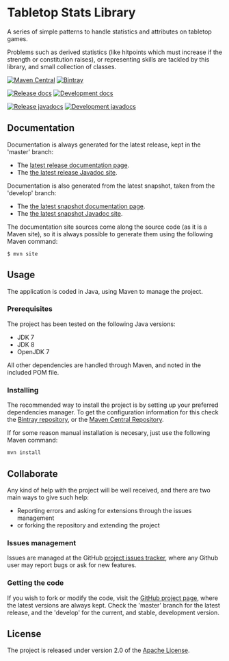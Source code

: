# Tabletop Stats Library

A series of simple patterns to handle statistics and attributes on tabletop games.

Problems such as derived statistics (like hitpoints which must increase if the strength or constitution raises), or representing skills are tackled by this library, and small collection of classes. 

[![Maven Central](https://img.shields.io/maven-central/v/com.wandrell.tabletop/stats.svg)][maven-repo]
[![Bintray](https://api.bintray.com/packages/bernardo-mg/tabletop-toolkits/stats/images/download.svg)][bintray-repo]

[![Release docs](https://img.shields.io/badge/docs-release-blue.svg)][site-release]
[![Development docs](https://img.shields.io/badge/docs-develop-blue.svg)][site-develop]

[![Release javadocs](https://img.shields.io/badge/javadocs-release-blue.svg)][javadoc-release]
[![Development javadocs](https://img.shields.io/badge/javadocs-develop-blue.svg)][javadoc-develop]

## Documentation

Documentation is always generated for the latest release, kept in the 'master' branch:

- The [latest release documentation page][site-release].
- The [the latest release Javadoc site][javadoc-release].

Documentation is also generated from the latest snapshot, taken from the 'develop' branch:

- The [the latest snapshot documentation page][site-develop].
- The [the latest snapshot Javadoc site][javadoc-develop].

The documentation site sources come along the source code (as it is a Maven site), so it is always possible to generate them using the following Maven command:

```
$ mvn site
```

## Usage

The application is coded in Java, using Maven to manage the project.

### Prerequisites

The project has been tested on the following Java versions:
* JDK 7
* JDK 8
* OpenJDK 7

All other dependencies are handled through Maven, and noted in the included POM file.

### Installing

The recommended way to install the project is by setting up your preferred dependencies manager. To get the configuration information for this check the [Bintray repository][bintray-repo], or the [Maven Central Repository][maven-repo].

If for some reason manual installation is necesary, just use the following Maven command:

```mvn install```

## Collaborate

Any kind of help with the project will be well received, and there are two main ways to give such help:

- Reporting errors and asking for extensions through the issues management
- or forking the repository and extending the project

### Issues management

Issues are managed at the GitHub [project issues tracker][issues], where any Github user may report bugs or ask for new features.

### Getting the code

If you wish to fork or modify the code, visit the [GitHub project page][scm], where the latest versions are always kept. Check the 'master' branch for the latest release, and the 'develop' for the current, and stable, development version.

## License

The project is released under version 2.0 of the [Apache License][license].

[bintray-repo]: https://bintray.com/bernardo-mg/tabletop-toolkits/stats/view
[maven-repo]: http://mvnrepository.com/artifact/com.wandrell.tabletop/stats
[issues]: https://github.com/bernardo-mg/tabletop-stats-java/issues
[javadoc-develop]: http://docs.wandrell.com/development/maven/tabletop-stats/apidocs
[javadoc-release]: http://docs.wandrell.com/maven/tabletop-stats/apidocs
[license]: http://www.apache.org/licenses/LICENSE-2.0
[scm]: https://github.com/bernardo-mg/tabletop-stats-java
[site-develop]: http://docs.wandrell.com/development/maven/tabletop-stats
[site-release]: http://docs.wandrell.com/maven/tabletop-stats
